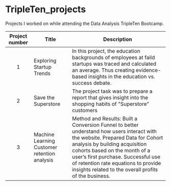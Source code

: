 # TripleTen_projects
Projects I worked on while attending the Data Analysis TripleTen Bootcamp.


| Project number | Title | Description |
| :-----------: | ----------- |----------- |
| 1 | Exploring Startup Trends | In this project, the education backgrounds of employees at faild startups was traced and calculated an average. Thus creating evidence-based insights in the education vs. success debate. |
| 2 | Save the Superstore | The project task was to prepare a report that gives insight into the shopping habits of "Superstore" customers |
| 3 | Machine Learning Customer retention analysis | Method and Results: Built a Conversion Funnel to better understand how users interact with the website. Prepared Data for Cohort analysis by building acquisition cohorts based on the month of a user’s first purchase. Successful use of retention rate equations to provide insights related to the overall profits of the business. |
